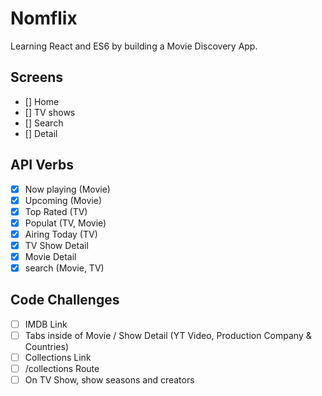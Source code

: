 # Nomflix

Learning React and ES6 by building a Movie Discovery App.

## Screens

- [] Home
- [] TV shows
- [] Search
- [] Detail

## API Verbs

- [x] Now playing (Movie)
- [x] Upcoming (Movie)
- [x] Top Rated (TV)
- [x] Populat (TV, Movie)
- [x] Airing Today (TV)
- [x] TV Show Detail
- [x] Movie Detail
- [x] search (Movie, TV)

## Code Challenges

- [ ] IMDB Link
- [ ] Tabs inside of Movie / Show Detail (YT Video, Production Company & Countries)
- [ ] Collections Link
- [ ] /collections Route
- [ ] On TV Show, show seasons and creators
